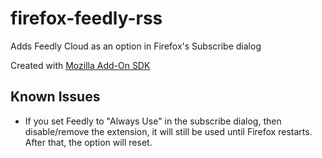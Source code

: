 firefox-feedly-rss
==================

Adds Feedly Cloud as an option in Firefox's Subscribe dialog

Created with [Mozilla Add-On SDK](https://addons.mozilla.org/en-US/developers/docs/sdk/latest/ "Mozilla Add-On SDK")

Known Issues
------------

* If you set Feedly to "Always Use" in the subscribe dialog, then disable/remove the extension, it will still be used until Firefox restarts. After that, the option will reset.
